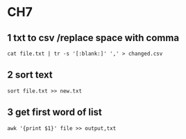 # CH7

## 1 txt to csv /replace space with comma

``cat file.txt | tr -s '[:blank:]' ',' > changed.csv``

## 2 sort text

``sort file.txt >> new.txt``

## 3 get first word of list

``awk '{print $1}' file >> output,txt``
